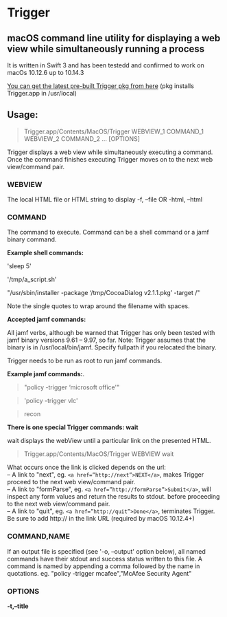 # Trigger
## macOS command line utility for displaying a web view while simultaneously running a process
It is written in Swift 3 and has been testedd and confirmed to work on macOs 10.12.6 up to 10.14.3

[You can get the latest pre-built Trigger pkg from here](https://s3.amazonaws.com/taniacomputer/Trigger+v1.4.pkg) (pkg installs Trigger.app in /usr/local) 

## Usage:

>Trigger.app/Contents/MacOS/Trigger WEBVIEW_1 COMMAND_1 WEBVIEW_2 COMMAND_2 … [OPTIONS]

Trigger displays a web view while simultaneously executing a command. Once the command finishes executing Trigger moves on to the next web view/command pair.

### WEBVIEW
The local HTML file or HTML string to display
-f, –file <path to file>
OR
-html, –html <HTML string>

### COMMAND
The command to execute. Command can be a shell command or a jamf binary command.

**Example shell commands:** 

'sleep 5'

'/tmp/a_script.sh'

"/usr/sbin/installer -package ‘/tmp/CocoaDialog v2.1.1.pkg’ -target /"

Note the single quotes to wrap around the filename with spaces.

**Accepted jamf commands:** 

All jamf verbs, although be warned that Trigger has only been tested with jamf binary versions 9.61 – 9.97, so far.
Note: Trigger assumes that the binary is in /usr/local/bin/jamf. Specify fullpath if you relocated the binary.

Trigger needs to be run as root to run jamf commands.

**Example jamf commands:**. 
>"policy -trigger ‘microsoft office'"  

>'policy -trigger vlc'

>recon

**There is one special Trigger commands: wait** 

wait displays the webView until a particular link on the presented HTML.

>Trigger.app/Contents/MacOS/Trigger WEBVIEW wait 

What occurs once the link is clicked depends on the url:  
– A link to "next", eg. `<a href=”http://next”>NEXT</a>`, makes Trigger proceed to the next web view/command pair.  
– A link to "formParse", eg. `<a href=”http://formParse”>Submit</a>`, will inspect any form values and return the results to stdout. before proceeding to the next web view/command pair.  
– A link to "quit", eg. `<a href=”http://quit”>Done</a>`, terminates Trigger.  
Be sure to add http:// in the link URL (required by macOS 10.12.4+)

### COMMAND,NAME
If an output file is specified (see '-o, –output' option below), all named commands have their stdout and success status written to this file.
A command is named by appending a comma followed by the name in quotations.
eg. "policy -trigger mcafee","McAfee Security Agent"

### OPTIONS
**-t,–title <title>**
Title of the Trigger window.
By default there is no title.

**-h, –height <window height>**
Height, in pixels, of content window.
Default height is 320px.

**-w, –width <window width>**
Width, in pixels, of content window.
Must be within the minimum and maximum width of the content window.
Default width is 360px.

**–noTitleBar, –notitlebar**
Hides the titlebar.

**–fullscreen**
Puts the Trigger webView in fullscreen mode, and disables process switching, the dock, the apple menu, the menubar, and although the expose funtion key still works the user will be unable to switch to another application. Shift-command-Q for logout will work.
There is no title bar when in fullscreen mode.

**–blurry**
Applies a blurry overlay to the screen, behind the webView. 
Cannot be used in conjunction with –fullscreen.

**-o, –output <output file fullpath>**
Creates an output html file. All named commands have their results written to it.
  
### EXAMPLES
>/usr/local/Trigger.app/Contents/MacOS/Trigger --file /tmp/power_prompt.html wait --width 800 --height 600

>/usr/local/Trigger.app/Contents/MacOS/Trigger --file /tmp/progress_wheel.html 'sleep 5'

>/usr/local/Trigger.app/Contents/MacOS/Trigger --file /tmp/installing_word.html "jamf policy -trigger 'word 2019'" --width 800 --height 600 --blurry

>/usr/local/Trigger.app/Contents/MacOS/Trigger --file /tmp/installing_word.html "/usr/sbin/installer -package '/tmp/CocoaDialog v2.1.1.pkg' -target /" --fullscreen
